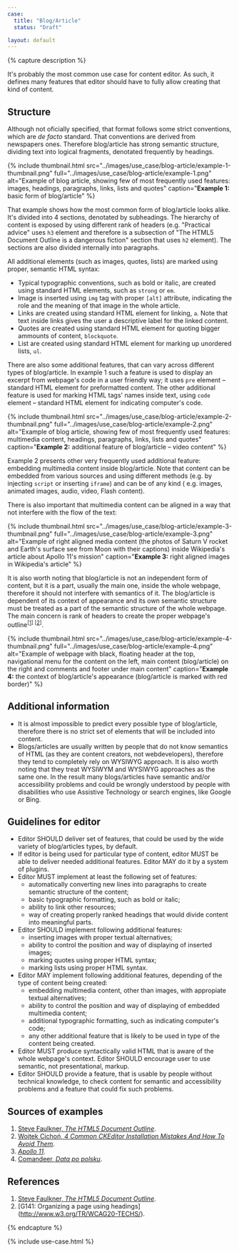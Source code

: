 ```yaml
---
case:
  title: "Blog/Article"
  status: "Draft"

layout: default
---
```


{% capture description %}

It's probably the most common use case for content editor. As such, it defines many features that editor should have to fully allow creating that kind of content.

## Structure

Although not oficially specified, that format follows some strict conventions, which are <i>de facto</i> standard. That conventions are derived from newspapers ones. Therefore blog/article has strong semantic structure, dividing text into logical fragments, denotated frequently by headings.

{% include thumbnail.html src="../images/use_case/blog-article/example-1-thumbnail.png" full="../images/use_case/blog-article/example-1.png" alt="Example of blog article, showing few of most frequently used features: images, headings, paragraphs, links, lists and quotes" caption="<b>Example 1:</b> basic form of blog/article" %}

That example shows how the most common form of blog/article looks alike. It's divided into 4 sections, denotated by subheadings. The hierarchy of content is exposed by using different rank of headers (e.g. "Practical advice" uses `h3` element and therefore is a subsection of "The HTML5 Document Outline is a dangerous fiction" section that uses `h2` element). The sections are also divided internally into paragraphs.

All additional elements (such as images, quotes, lists) are marked using proper, semantic HTML syntax:

* Typical typographic conventions, such as bold or italic, are created using standard HTML elements, such as `strong` or `em`.
* Image is inserted using `img` tag with proper `[alt]` attribute, indicating the role and the meaning of that image in the whole article.
* Links are created using standard HTML element for linking, `a`. Note that text inside links gives the user a descriptive label for the linked content.
* Quotes are created using standard HTML element for quoting bigger ammounts of content, `blockquote`.
* List are created using standard HTML element for marking up unordered lists, `ul`.

There are also some additional features, that can vary across different types of blog/article. In example 1 such a feature is used to display an excerpt from webpage's code in a user friendly way; it uses `pre` element – standard HTML element for preformatted content. The other additional feature is used for marking HTML tags' names inside text, using `code` element – standard HTML element for indicating computer's code.

{% include thumbnail.html src="../images/use_case/blog-article/example-2-thumbnail.png" full="../images/use_case/blog-article/example-2.png" alt="Example of blog article, showing few of most frequently used features: multimedia content, headings, paragraphs, links, lists and quotes" caption="<b>Example 2:</b> additional feature of blog/article – video content" %}

Example 2 presents other very frequently used additional feature: embedding multimedia content inside blog/article. Note that content can be embedded from various sources and using different methods (e.g. by injecting `script` or inserting `iframe`) and can be of any kind ( e.g. images, animated images, audio, video, Flash content).

There is also important that multimedia content can be aligned in a way that not interfere with the flow of the text:

{% include thumbnail.html src="../images/use_case/blog-article/example-3-thumbnail.png" full="../images/use_case/blog-article/example-3.png" alt="Example of right aligned media content (the photos of Saturn V rocket and Earth's surface see from Moon with their captions) inside Wikipedia's article about Apollo 11's mission" caption="<b>Example 3:</b> right aligned images in Wikipedia's article" %}

It is also worth noting that blog/article is not an independent form of content, but it is a part, usually the main one, inside the whole webpage, therefore it should not interfere with semantics of it. The blog/article is dependent of its context of appearance and its own semantic structure must be treated as a part of the semantic structure of the whole webpage. The main concern is rank of headers to create the proper webpage's outline<sup>[[1](#ref1)] [[2](#ref2)]</sup>.

{% include thumbnail.html src="../images/use_case/blog-article/example-4-thumbnail.png" full="../images/use_case/blog-article/example-4.png" alt="Example of webpage with black, floating header at the top, navigational menu for the content on the left, main content (blog/article) on the right and comments and footer under main content" caption="<b>Example 4:</b> the context of blog/article's appearance (blog/article is marked with red border)" %}

## Additional information

* It is almost impossible to predict every possible type of blog/article, therefore there is no strict set of elements that will be included into content.
* Blogs/articles are usually written by people that do not know semantics of HTML (as they are content creators, not webdevelopers), therefore they tend to completely rely on WYSIWYG approach. It is also worth noting that they treat WYSIWYM and WYSIWYG approaches as the same one. In the result many blogs/articles have semantic and/or accessibility problems and could be wrongly understood by people with disabilities who use Assistive Technology or search engines, like Google or Bing.

## Guidelines for editor

* Editor SHOULD deliver set of features, that could be used by the wide variety of blog/articles types, by default.
* If editor is being used for particular type of content, editor MUST be able to deliver needed additional features. Editor MAY do it by a system of plugins.
* Editor MUST implement at least the following set of features:
	* automatically converting new lines into paragraphs to create semantic structure of the content;
	* basic typographic formatting, such as bold or italic;
	* ability to link other resources;
	* way of creating properly ranked headings that would divide content into meaningful parts.
* Editor SHOULD implement following additional features:
	* inserting images with proper textual alternatives;
	* ability to control the position and way of displaying of inserted images;
	* marking quotes using proper HTML syntax;
	* marking lists using proper HTML syntax.
* Editor MAY implement following additional features, depending of the type of content being created:
	* embedding multimedia content, other than images, with appropiate textual alternatives;
	* ability to control the position and way of displaying of embedded multimedia content;
	* additional typographic formatting, such as indicating computer's code;
	* any other additional feature that is likely to be used in type of the content being created.
* Editor MUST produce syntactically valid HTML that is aware of the whole webpage's context. Editor SHOULD encourage user to use semantic, not presentational, markup.
* Editor SHOULD provide a feature, that is usable by people without technical knowledge, to check content for semantic and accessibility problems and a feature that could fix such problems.

## Sources of examples

1. [Steve Faulkner, <i>The HTML5 Document Outline</i>](https://www.paciellogroup.com/blog/2013/10/html5-document-outline/).
2. [Wojtek Cichoń, <i>4 Common CKEditor Installation Mistakes And How To Avoid Them</i>](http://ckeditor.com/blog/4-Common-CKEditor-Installation-Mistakes-And-How-To-Avoid-Them).
3. [<i>Apollo 11</i>](https://en.wikipedia.org/wiki/Apollo_11).
4. [Comandeer, <i>Data po polsku</i>](http://tutorials.comandeer.pl/js-intl.html).

## References

1. <a id="ref1"></a>[Steve Faulkner, <i>The HTML5 Document Outline</i>](https://www.paciellogroup.com/blog/2013/10/html5-document-outline/).
2. <a id="ref2"></a>[G141: Organizing a page using headings](http://www.w3.org/TR/WCAG20-TECHS/<G141 class="html"></G141>).

{% endcapture %}

{% include use-case.html %}
